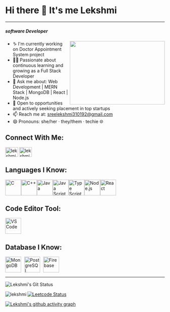 # Hi there 👋 It's me Lekshmi
---
##### software Developer
<img src="https://media2.giphy.com/media/v1.Y2lkPTc5MGI3NjExZ3Z1NTA5YTF3YWUwOTMzNTh4NWVoZnh4N3pyNTlhZzBqNHF0ZmNiayZlcD12MV9pbnRlcm5hbF9naWZfYnlfaWQmY3Q9Zw/1MSVKRopegDjYONwdF/giphy.gif" align="right" width=300 height=200>


- ♑  I'm currently working on Doctor Appointment System project
- 👨‍💻 Passionate about continuous learning and growing as a Full Stack Developer
- 💬 Ask me about: Web Development | MERN Stack | MongoDB | React | Node.js
- 🚀 Open to opportunities and actively seeking placement in top startups
- 📫 Reach me at: sreelekshmi310192@gmail.com
- 😄 Pronouns: she/her · they/them · techie 🌐

## Connect With Me:
<p align="left">
<a href="https://www.linkedin.com/in/lekshmibp/" target="blank"><img align="center" src="https://raw.githubusercontent.com/rahuldkjain/github-profile-readme-generator/master/src/images/icons/Social/linked-in-alt.svg" alt="lekshmi" height="30" width="40" /></a>
<a href="https://leetcode.com/u/lekshmibp08/" target="blank"><img align="center" src="https://raw.githubusercontent.com/rahuldkjain/github-profile-readme-generator/master/src/images/icons/Social/leet-code.svg" alt="lekshmi" height="30" width="40" /></a>
</p>

## Languages I Know:
<div style="display:flex;">
<img height="50" width="50" src="https://img.icons8.com/?size=100&id=40670&format=png&color=000000" title="C" />
<img src="https://img.icons8.com/?size=100&id=40669&format=png" height="50" width="50" alt="C++" title="C++" />
<img height="50" width="50" src="https://img.icons8.com/?size=100&id=13679&format=png&color=000000" title="Java" />
<img height="50" width="50" src="https://img.icons8.com/?size=100&id=PXTY4q2Sq2lG&format=png&color=000000" title="Java Script" /> 
<img height="50" width="50" src="https://img.icons8.com/?size=100&id=uJM6fQYqDaZK&format=png&color=000000" title="Type Script" />
<img height="50" width="50" src="https://img.icons8.com/?size=100&id=54087&format=png&color=000000" title="Node.js" />
<img height="50" width="50" src="https://img.icons8.com/?size=100&id=Nlsua06Gvxel&format=png&color=000000" title="React" />
</div>

## Code Editor Tool:
<img height="50" width="50" src="https://img.icons8.com/?size=100&id=9OGIyU8hrxW5&format=png&color=000000" title="VS Code"  />

## Database I Know:
<div style="display: flex; gap: 10px; flex-wrap: wrap;">
  <img height="50" width="50" src="https://img.icons8.com/?size=100&id=74402&format=png&color=000000" alt="MongoDB" title="MongoDB" />
  <img height="50" width="50" src="https://img.icons8.com/?size=100&id=38561&format=png&color=000000" alt="PostgreSQL" title="PostgreSQL" />
  <img height="50" width="50" src="https://img.icons8.com/?size=100&id=62452&format=png&color=000000" alt="Firebase" title="Firebase" />
</div>

---

![Lekshmi's Git Status](https://github-readme-stats.vercel.app/api?username=lekshmibp08&show_icons=true&theme=radical&&hide=issues)

<p><img align="left" src="https://github-readme-stats.vercel.app/api/top-langs?username=lekshmibp08&show_icons=true&locale=en&layout=compact" alt="lekshmi" /></p>

[![Leetcode Status](https://leetcard.jacoblin.cool/lekshmibp08?ext=contest&theme=dark)](https://leetcode.com/u/lekshmibp08/)

[![Lekshmi's github activity graph](https://github-readme-activity-graph.vercel.app/graph?username=lekshmibp08&bg_color=000000&color=ffffff&line=51f565&point=ffffff&area=true&hide_border=true)](https://github.com/ashutosh00710/github-readme-activity-graph)
